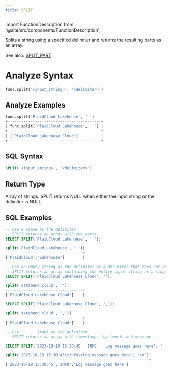 ```yaml
---
title: SPLIT
---
```

import FunctionDescription from '@site/src/components/FunctionDescription';

<FunctionDescription description="Introduced or updated: v1.2.164"/>

Splits a string using a specified delimiter and returns the resulting parts as an array.

See also: [SPLIT_PART](split-part)

# Analyze Syntax

```python
func.split('<input_string>', '<delimiter>')
```

## Analyze Examples
```python
func.split('PlaidCloud Lakehouse', ' ')
+-----------------------------------------+
| func.split('PlaidCloud Lakehouse', ' ') |
+-----------------------------------------+
| ['PlaidCloud Lakehouse Cloud']          |
+-----------------------------------------+
```

## SQL Syntax

```sql
SPLIT('<input_string>', '<delimiter>')
```

## Return Type

Array of strings. SPLIT returns NULL when either the input string or the delimiter is NULL.

## SQL Examples

```sql
-- Use a space as the delimiter
-- SPLIT returns an array with two parts.
SELECT SPLIT('PlaidCloud Lakehouse', ' ');

split('PlaidCloud Lakehouse', ' ')|
----------------------------------+
['PlaidCloud','Lakehouse']        |

-- Use an empty string as the delimiter or a delimiter that does not exist in the input string
-- SPLIT returns an array containing the entire input string as a single part.
SELECT SPLIT('PlaidCloud Lakehouse Cloud', '');

split('databend cloud', '')|
----------------------------------+
['PlaidCloud Lakehouse Cloud']    |

SELECT SPLIT('PlaidCloud Lakehouse Cloud', ',');

split('databend cloud', ',')|
----------------------------------+
['PlaidCloud Lakehouse Cloud']    |

-- Use '	' (tab) as the delimiter
-- SPLIT returns an array with timestamp, log level, and message.

SELECT SPLIT('2023-10-19 15:30:45	INFO	Log message goes here', '	');

split('2023-10-19 15:30:45\tinfo\tlog message goes here', '\t')|
---------------------------------------------------------------+
['2023-10-19 15:30:45','INFO','Log message goes here']         |
```